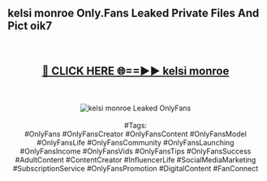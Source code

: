 <h2>kelsi monroe Only.Fans Leaked Private Files And Pict oik7</h2>
<br>
<div align="center">
<h2><a href="https://mediafiles.top/kelsi_monroe" rel="nofollow">🔴 CLICK HERE 🌐==►► kelsi monroe</a></h2>
<br>
<br>
<a href="https://mediafiles.top/kelsi_monroe" rel="nofollow" data-target="animated-image.originalLink"><img src="https://i.ibb.co.com/WyWwxjT/player-gif2.gif" alt="kelsi monroe Leaked OnlyFans" style="max-width: 100%; display: inline-block;" data-target="animated-image.originalImage"></a>
<br><br>
#Tags:
<br>
#OnlyFans #OnlyFansCreator #OnlyFansContent #OnlyFansModel #OnlyFansLife #OnlyFansCommunity #OnlyFansLaunching #OnlyFansIncome #OnlyFansVids #OnlyFansTips #OnlyFansSuccess #AdultContent #ContentCreator #InfluencerLife #SocialMediaMarketing #SubscriptionService #OnlyFansPromotion #DigitalContent #FanConnect
</div>
<br>